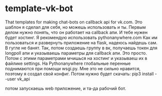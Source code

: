 # template-vk-bot
That templates for making chat-bots on callback api for vk.com.
Это шаблон я сделал для себя, но можешь использовать и ты.
Первым делом нужно понять, что он работает на callback апи. И тебе нужен будет хостинг. Я рекомендую использовать pythonanywhere.com 
Как им пользоваться и развернуть приложение на flask, надеюсь найдешь сам. В гугле не банят.
Так, потом создаешь группу в вк, получаешь токен для longpoll апи и указываешь параметры для callback апи. Это просто.
Потом с этими параметрами мчишься на хостинг и указываеш их в файлике settings. На Pythonanywhere глобальные перенные поднимаются при помощи wsgi.py. Мне это не сильно нравится, поэтому я создал свой конфиг.
Потом нужно будет скачать:
pip3 install --user vk_api

потом запускаешь web приложение, и та-да рабочий бот.
